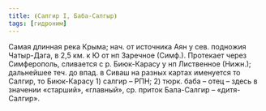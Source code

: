```yaml
---
title: ⦗Салгир I, Баба-Салгыр⦘
tags: [гидроним]
---
```


Самая длинная река Крыма; нач. от источника Аян у сев. подножия Чатыр-Дага, в
2,5 км. к Ю от нп Заречное (Симф.). Протекает через Симферополь, сливается с р.
Биюк-Карасу у нп Лиственное (Нижн.); дальнейшее теч. до впад. в Сиваш на разных
картах именуется то Салгир, то Биюк-Карасу 1) салгир – РПН; 2) тюрк. баба – отец
– здесь в значении «старший», «главный», ср. приток Бала-Салгир – «дитя-Салгир».
